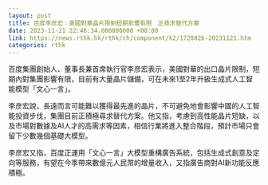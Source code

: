 ```yaml
---
layout: post
title: 百度李彦宏：美國對華晶片限制短期影響有限　正尋求替代方案
date: 2023-11-21 22:46:34.000000000 +08:00
link: https://news.rthk.hk/rthk/ch/component/k2/1728826-20231121.htm
categories: rthk
---
```


百度集團創始人、董事長兼首席執行官李彦宏表示，美國對華的出口晶片限制，短期內對集團影響有限，目前有大量晶片儲備，可在未來1至2年升級生成式人工智能模型「文心一言」。

李彦宏說，長遠而言可能難以獲得最先進的晶片，不可避免地會影響中國的人工智能投資步伐，集團目前正積極尋求替代方案。他又指，考慮到高性能晶片短缺，以及市場對數據及AI人才的高需求等因素，相信行業將進入整合階段，預計市場只會留下少數幾個基礎大模型。

李彦宏又指，百度正運用「文心一言」大模型重構廣告系統，包括生成式創意及定向等服務，有望在今季帶來數億元人民幣的增量收入，又指廣告商對AI新功能反應積極。

